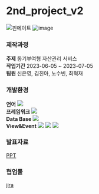 # 2nd_project_v2
![핀메이트](https://github.com/PHP-506-Money/2nd_project_v2/assets/126547900/8eaeb02c-747f-40c8-9ed9-f12070bfe5b5)
![image](https://github.com/PHP-506-Money/2nd_project_v2/assets/126547900/c6f7ba59-70d0-4147-a5c3-d6f89b2d4d3b)

### 제작과정
__주제__ 동기부여형 자산관리 서비스<br>
__작업기간__ 2023-06-05 ~ 2023-07-05<br>
__팀원__ 신은영, 김진아, 노수빈, 최혁재<br>

### 개발환경
__언어__ <img src="https://img.shields.io/badge/PHP-777BB4?style=flat-square&logo=php&logoColor=white"/><br>
__프레임워크__  <img src="https://img.shields.io/badge/Laravel-v9-orange?style=flat-square&logo=laravel&logoColor=white"><br>
__Data Base__  <img src="https://img.shields.io/badge/MariaDB-003545?style=flat-square&logo=mariaDB&logoColor=white"/><br>
__View&Event__  <img src="https://img.shields.io/badge/HTML5-E34F26?style=flat-square&logo=html5&logoColor=white"/> <img src="https://img.shields.io/badge/CSS3-1572B6?style=flat-square&logo=css3&logoColor=white"/> <img src="https://img.shields.io/badge/javascript-F7DF1E?style=for-the-badge&logo=javascript&logoColor=black"><br>

### 발표자료
[PPT](https://www.canva.com/design/DAFnEcnBGaU/K_kCQ6fQAn2AzgaaI5ULEA/edit?utm_content=DAFnEcnBGaU&utm_campaign=designshare&utm_medium=link2&utm_source=sharebutton)

### 협업툴
[jira](https://php-506-money.atlassian.net/jira/software/projects/MV/boards/3/timeline?shared=&atlOrigin=eyJpIjoiNmNhMTRiYjRlYzQ5NDFkNmExMjk4NmRlNDY5YzdlNjgiLCJwIjoiaiJ9)
